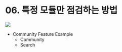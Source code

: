 # 06. 특정 모듈만 점검하는 방법

![](https://img.shields.io/badge/Flutter_3.16.9-Dart_3.2.6-blue)

- Community Feature Example
  - Community
  - Search
